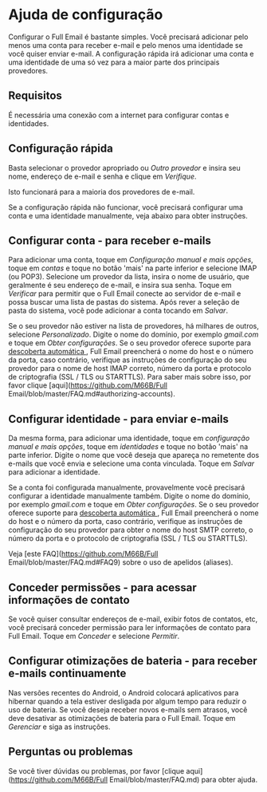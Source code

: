 # Ajuda de configuração

Configurar o Full Email é bastante simples. Você precisará adicionar pelo menos uma conta para receber e-mail e pelo menos uma identidade se você quiser enviar e-mail. A configuração rápida irá adicionar uma conta e uma identidade de uma só vez para a maior parte dos principais provedores.

## Requisitos

É necessária uma conexão com a internet para configurar contas e identidades.

## Configuração rápida

Basta selecionar o provedor apropriado ou *Outro provedor* e insira seu nome, endereço de e-mail e senha e clique em *Verifique*.

Isto funcionará para a maioria dos provedores de e-mail.

Se a configuração rápida não funcionar, você precisará configurar uma conta e uma identidade manualmente, veja abaixo para obter instruções.

## Configurar conta - para receber e-mails

Para adicionar uma conta, toque em *Configuração manual e mais opções*, toque em *contas* e toque no botão 'mais' na parte inferior e selecione IMAP (ou POP3). Selecione um provedor da lista, insira o nome de usuário, que geralmente é seu endereço de e-mail, e insira sua senha. Toque em *Verificar* para permitir que o Full Email conecte ao servidor de e-mail e possa buscar uma lista de pastas do sistema. Após rever a seleção de pasta do sistema, você pode adicionar a conta tocando em *Salvar*.

Se o seu provedor não estiver na lista de provedores, há milhares de outros, selecione *Personalizado*. Digite o nome do domínio, por exemplo *gmail.com* e toque em *Obter configurações*. Se o seu provedor oferece suporte para [ descoberta automática ](https://tools.ietf.org/html/rfc6186), Full Email preencherá o nome do host e o número da porta, caso contrário, verifique as instruções de configuração do seu provedor para o nome de host IMAP correto, número da porta e protocolo de criptografia (SSL / TLS ou STARTTLS). Para saber mais sobre isso, por favor clique [aqui](https://github.com/M66B/Full Email/blob/master/FAQ.md#authorizing-accounts).

## Configurar identidade - para enviar e-mails

Da mesma forma, para adicionar uma identidade, toque em *configuração manual e mais opções*, toque em *identidades* e toque no botão 'mais' na parte inferior. Digite o nome que você deseja que apareça no remetente dos e-mails que você envia e selecione uma conta vinculada. Toque em *Salvar* para adicionar a identidade.

Se a conta foi configurada manualmente, provavelmente você precisará configurar a identidade manualmente também. Digite o nome do domínio, por exemplo *gmail.com* e toque em *Obter configurações*. Se o seu provedor oferece suporte para [ descoberta automática ](https://tools.ietf.org/html/rfc6186), Full Email preencherá o nome do host e o número da porta, caso contrário, verifique as instruções de configuração do seu provedor para obter o nome do host SMTP correto, o número da porta e o protocolo de criptografia (SSL / TLS ou STARTTLS).

Veja [este FAQ](https://github.com/M66B/Full Email/blob/master/FAQ.md#FAQ9) sobre o uso de apelidos (aliases).

## Conceder permissões - para acessar informações de contato

Se você quiser consultar endereços de e-mail, exibir fotos de contatos, etc, você precisará conceder permissão para ler informações de contato para Full Email. Toque em *Conceder* e selecione *Permitir*.

## Configurar otimizações de bateria - para receber e-mails continuamente

Nas versões recentes do Android, o Android colocará aplicativos para hibernar quando a tela estiver desligada por algum tempo para reduzir o uso de bateria. Se você deseja receber novos e-mails sem atrasos, você deve desativar as otimizações de bateria para o Full Email. Toque em *Gerenciar* e siga as instruções.

## Perguntas ou problemas

Se você tiver dúvidas ou problemas, por favor [clique aqui](https://github.com/M66B/Full Email/blob/master/FAQ.md) para obter ajuda.